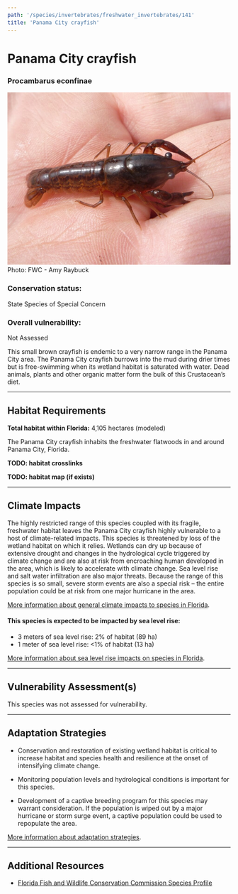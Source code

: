 ```yaml
---
path: '/species/invertebrates/freshwater_invertebrates/141'
title: 'Panama City crayfish'
---
```


# Panama City crayfish

### Procambarus econfinae

<div id="TopSection">

<div class="header-photo"><img src="141.jpg" alt="Photo for Panama City crayfish"/>
<figcaption>Photo: FWC - Amy Raybuck</figcaption></div>

<div>

### Conservation status:

State Species of Special Concern

### Overall vulnerability:

Not Assessed

</div>
</div>

This small brown crayfish is endemic to a very narrow range in the Panama City area.  The Panama City crayfish burrows into the mud during drier times but is free-swimming when its wetland habitat is saturated with water.  Dead animals, plants and other organic matter form the bulk of this Crustacean’s diet.

<hr />

## Habitat Requirements

**Total habitat within Florida:** 4,105 hectares (modeled)

The Panama City crayfish inhabits the freshwater flatwoods in and around Panama City, Florida.

**TODO: habitat crosslinks**

**TODO: habitat map (if exists)**

<hr />

## Climate Impacts

The highly restricted range of this species coupled with its fragile, freshwater habitat leaves the Panama City crayfish highly vulnerable to a host of climate-related impacts.  This species is threatened by loss of the wetland habitat on which it relies.  Wetlands can dry up because of extensive drought and changes in the hydrological cycle triggered by climate change and are also at risk from encroaching human developed in the area, which is likely to accelerate with climate change.  Sea level rise and salt water infiltration are also major threats.  Because the range of this species is so small, severe storm events are also a special risk – the entire population could be at risk from one major hurricane in the area.

[More information about general climate impacts to species in Florida](/impacts/species).


#### This species is expected to be impacted by sea level rise:

- 3 meters of sea level rise: 2% of habitat (89 ha)
- 1 meter of sea level rise: <1% of habitat (13 ha)

[More information about sea level rise impacts on species in Florida](/impacts/species/slr).
    

<hr />

## Vulnerability Assessment(s)

This species was not assessed for vulnerability.

<hr />

## Adaptation Strategies

- Conservation and restoration of existing wetland habitat is critical to increase habitat and species health and resilience at the onset of intensifying climate change.

- Monitoring population levels and hydrological conditions is important for this species.

- Development of a captive breeding program for this species may warrant consideration.  If the population is wiped out by a major hurricane or storm surge event, a captive population could be used to repopulate the area.

[More information about adaptation strategies](/strategies).

<hr />


## Additional Resources

- [Florida Fish and Wildlife Conservation Commission Species Profile](https://myfwc.com/wildlifehabitats/profiles/invertebrates/panama-city-crayfish/)
